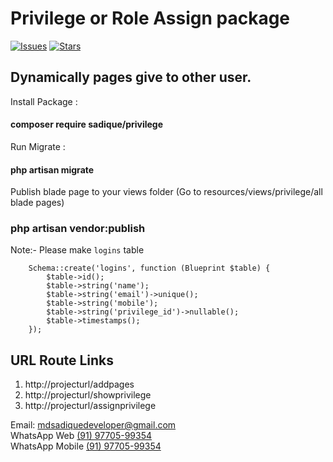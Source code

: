 # Privilege or Role Assign package




[![Issues](https://img.shields.io/github/issues/mohammadsadique/privilege-package?style=flat-square)](https://github.com/mohammadsadique/privilege-package/issues)
[![Stars](https://img.shields.io/github/stars/mohammadsadique/privilege-package?style=flat-square)](https://github.com/mohammadsadique/privilege-package/stargazers)



## Dynamically pages give to other user.

Install Package :
#### composer require sadique/privilege

Run Migrate :
#### php artisan migrate

Publish blade page to your views folder (Go to resources/views/privilege/all blade pages)
### php artisan vendor:publish


Note:- Please make `logins` table 

        Schema::create('logins', function (Blueprint $table) {
            $table->id();
            $table->string('name');
            $table->string('email')->unique();
            $table->string('mobile');
            $table->string('privilege_id')->nullable();
            $table->timestamps();
        });


##  URL Route Links

1. http://projecturl/addpages
2. http://projecturl/showprivilege
3. http://projecturl/assignprivilege


Email: [mdsadiquedeveloper@gmail.com](mailto:mdsadiquedeveloper@gmail.com)<br />
WhatsApp Web [(91) 97705-99354](https://web.whatsapp.com/send?phone=9770599354)<br />
WhatsApp Mobile [(91) 97705-99354](https://api.whatsapp.com/send?phone=9770599354)<br />